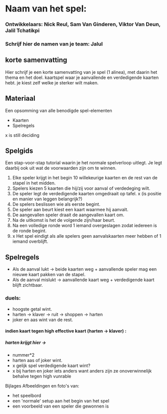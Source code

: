 # Naam van het spel:
### Ontwikkelaars: Nick Reul, Sam Van Ginderen, Viktor Van Deun, Jalil Tchatikpi
### Schrijf hier de namen van je team: Jalul

## korte samenvatting
Hier schrijf je een korte samenvatting van je spel (1 alinea), met daarin het thema en het doel.
kaartspel waar je aanvallende en verdedigende kaarten hebt. je kiest zelf welke je sterker wilt maken.

## Materiaal
Een opsomming van alle benodigde spel-elementen

- Kaarten
- Spelregels

x is still deciding
## Spelgids
Een stap-voor-stap tutorial waarin je het normale spelverloop uitlegt. Je legt daarbij ook uit wat de voorwaarden zijn om te winnen.


1.  Elke speler krijgt in het begin 10 willekeurige kaarten en de rest van de stapel in het midden.
2.  Spelers kiezen 5 kaarten die hij/zij voor aanval of verdedeging wilt.
3.  De speler legt de verdedigende kaarten omgedraait op tafel. x (is positie en manier van leggen belangrijk?)
4.  De spelers beslissen wie als eerste begint.
5.  De speler aan beurt kiest een kaart waarmee hij aanvalt.
6.  De aangevallen speler draait de aangevallen kaart om.
7.  Na de uitkomst is het de volgende zijn/haar beurt.
8.  Na een volledige ronde word 1 iemand overgeslagen zodat iedereen is de ronde begint.
9.  x Het spel eindigt als alle spelers geen aanvalskaarten meer hebben of 1 iemand overblijft.

## Spelregels
-  Als de aanval lukt -> beide kaarten weg + aanvallende speler mag een nieuwe kaart pakken van de stapel.
-  Als de aanval mislukt -> aanvallende kaart weg + verdedigende kaart blijft zichtbaar.

### duels:
-  hoogste getal wint.
-  harten -> klaver -> ruit -> shoppen -> harten
-  joker en aas wint van de rest.

#### indien kaart tegen high effective kaart (harten -> klaver) :
##### harten krijgt hier ->
-  nummer*2
-  harten aas of joker wint.
-  x gelijk spel verdedigende kaart wint?
-  x bij harten en joker iets anders want anders zijn ze onoverwinnelijk behalve tegen high vunrable

Bijlages
Afbeeldingen en foto's van:

- het speelbord
- een 'normale' setup aan het begin van het spel
- een voorbeeld van een speler die gewonnen is
